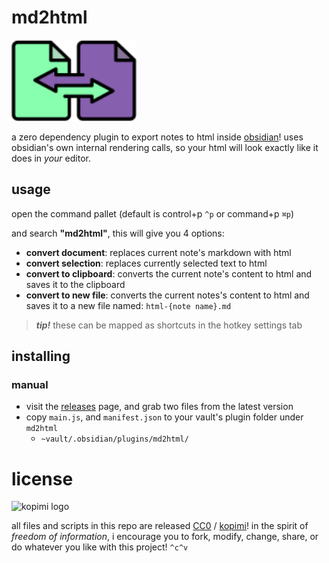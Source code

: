 # md2html

<img src="logo.svg" width="200">

a zero dependency plugin to export notes to html inside [obsidian](https://obsidian.md)! uses obsidian's own internal rendering calls, so your html will look exactly like it does in _your_ editor.

## usage

open the command pallet (default is control+p `^p` or command+p `⌘p`)

and search **"md2html"**, this will give you 4 options:

- **convert document**: replaces current note's markdown with html
- **convert selection**: replaces currently selected text to html
- **convert to clipboard**: converts the current note's content to html and saves it to the clipboard
- **convert to new file**: converts the current notes's content to html and saves it to a new file named: `html-{note name}.md`

> **_tip!_** these can be mapped as shortcuts in the hotkey settings tab

## installing

### manual

- visit the [releases](https://github.com/xero/obsidian-md2html/releases/) page, and grab two files from the latest version
- copy `main.js`, and `manifest.json` to your vault's plugin folder under `md2html`
	- `~vault/.obsidian/plugins/md2html/`

# license

![kopimi logo](https://gist.githubusercontent.com/xero/cbcd5c38b695004c848b73e5c1c0c779/raw/6b32899b0af238b17383d7a878a69a076139e72d/kopimi-sm.png)

all files and scripts in this repo are released [CC0](https://creativecommons.org/publicdomain/zero/1.0/) / [kopimi](https://kopimi.com)! in the spirit of _freedom of information_, i encourage you to fork, modify, change, share, or do whatever you like with this project! `^c^v`
